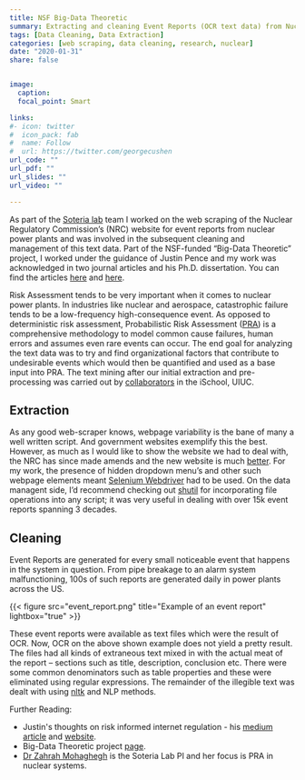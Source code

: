 ```yaml
---
title: NSF Big-Data Theoretic
summary: Extracting and cleaning Event Reports (OCR text data) from Nuclear Power Plants in the U.S.
tags: [Data Cleaning, Data Extraction]
categories: [web scraping, data cleaning, research, nuclear]
date: "2020-01-31"
share: false


image:
  caption: 
  focal_point: Smart

links:
#- icon: twitter
#  icon_pack: fab
#  name: Follow
#  url: https://twitter.com/georgecushen
url_code: ""
url_pdf: ""
url_slides: ""
url_video: ""

---
```


As part of the [Soteria lab](https://soteria.npre.illinois.edu/) team I worked on the web scraping of the Nuclear Regulatory Commission’s (NRC) website for event reports from nuclear power plants and was involved in the subsequent cleaning and management of this text data. Part of the NSF-funded “Big-Data Theoretic” project, I worked under the guidance of Justin Pence and my work was acknowledged in two journal articles and his Ph.D. dissertation. You can find the articles [here](https://doi.org/10.1016/j.ssci.2019.104574) and [here](https://doi.org/10.1016/j.ress.2018.12.020).  

Risk Assessment tends to be very important when it comes to nuclear power plants. In industries like nuclear and aerospace, catastrophic failure tends to be a low-frequency high-consequence event. As opposed to deterministic risk assessment, Probabilistic Risk Assessment ([PRA](https://en.wikipedia.org/wiki/Probabilistic_risk_assessment)) is a comprehensive methodology to model common cause failures, human errors and assumes even rare events can occur.  The end goal for analyzing the text data was to try and find organizational factors that contribute to undesirable events which would then be quantified and used as a base input into PRA. The text mining after our initial extraction and pre-processing was carried out by [collaborators](https://ischool.illinois.edu/people/catherine-blake) in the iSchool, UIUC.

## Extraction

As any good web-scraper knows, webpage variability is the bane of many a well written script. And government websites exemplify this the best. However, as much as I would like to show the website we had to deal with, the NRC has since made amends and the new website is much [better](https://www.nrc.gov/site-help/ler-message.html). For my work, the presence of hidden dropdown menu’s and other such webpage elements meant [Selenium Webdriver](https://selenium-python.readthedocs.io/) had to be used. On the data managent side, I’d recommend checking out [shutil](https://docs.python.org/3/library/shutil.html) for incorporating file operations into any script; it was very useful in dealing with over 15k event reports spanning 3 decades.

## Cleaning

Event Reports are generated for every small noticeable event that happens in the system in question. From pipe breakage to an alarm system malfunctioning, 100s of such reports are generated daily in power plants across the US.

{{< figure src="event_report.png" title="Example of an event report" lightbox="true" >}}

These event reports were available as text files which were the result of OCR. Now, OCR on the above shown example does not yield a pretty result. The files had all kinds of extraneous text mixed in with the actual meat of the report – sections such as title, description, conclusion etc. There were some common denominators such as table properties and these were eliminated using regular expressions. The remainder of the illegible text was dealt with using [nltk](https://www.nltk.org/index.html) and NLP methods.

Further Reading:
- Justin's thoughts on risk informed internet regulation - his [medium article](https://medium.com/swlh/internetriskregulation-a01000401d94) and [website](https://www.orgz.info/).
- Big-Data Theoretic project [page](https://www.nsf.gov/awardsearch/showAward?AWD_ID=1535167&HistoricalAwards=false).
- [Dr Zahrah Mohaghegh](https://npre.illinois.edu/people/profile/zahra13) is the Soteria Lab PI and her focus is PRA in nuclear systems.


